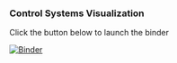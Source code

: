 ### Control Systems Visualization

Click the button below to launch the binder 

[![Binder](https://mybinder.org/badge_logo.svg)](https://mybinder.org/v2/gh/yashzarekar/csviz/main?filepath=inv_pend_slider.ipynb)
